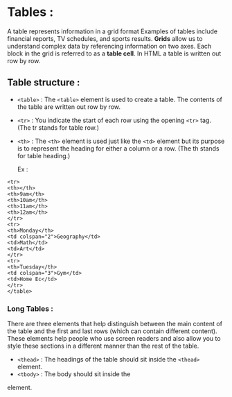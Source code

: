 # Tables :
A table represents information in a grid format 
Examples of tables include financial reports, TV 
schedules, and sports results.
**Grids** allow us to understand complex data by referencing information on two axes.
Each block in the grid is referred to as a **table cell**. In HTML a table is written out row by row.
## Table structure :
* `<table>` : The `<table>` element is used to create a table. The contents 
of the table are written out row by row.
* `<tr>` : You indicate the start of each row using the opening `<tr>` tag. (The tr stands for table row.) 
* `<th>` : The `<th>` element is used just like the `<td>` element but its purpose is to represent the heading for either a column or a row. (The th stands for table heading.) 

  Ex : 
 
 ``` <table>
 <tr>
 <th></th>
 <th>9am</th>
 <th>10am</th>
 <th>11am</th>
 <th>12am</th>
 </tr>
 <tr>
 <th>Monday</th>
 <td colspan="2">Geography</td>
 <td>Math</td>
 <td>Art</td>
 </tr>
 <tr>
 <th>Tuesday</th>
 <td colspan="3">Gym</td>
 <td>Home Ec</td>
 </tr>
</table>
  ```
  
  ###  Long Tables :
  There are three elements that help distinguish between the main content of the table and 
the first and last rows (which can contain different content).
  These elements help people who use screen readers and also allow you to style these sections 
in a different manner than the rest of the table.
  *  `<thead>` : The headings of the table should 
sit inside the `<thead>` element.
  *  `<tbody>` : The body should sit inside the 
<tbody> element. 




  
